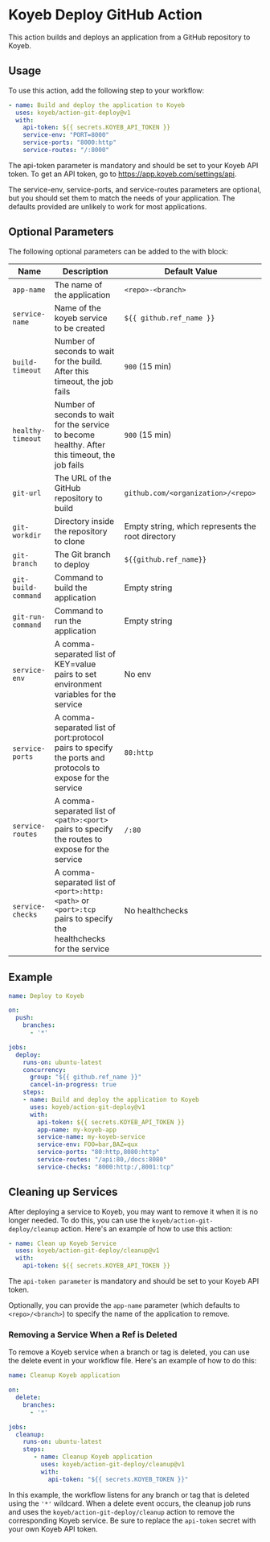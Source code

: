 # Koyeb Deploy GitHub Action

This action builds and deploys an application from a GitHub repository to Koyeb.

## Usage

To use this action, add the following step to your workflow:

```yaml
- name: Build and deploy the application to Koyeb
  uses: koyeb/action-git-deploy@v1
  with:
    api-token: ${{ secrets.KOYEB_API_TOKEN }}
    service-env: "PORT=8000"
    service-ports: "8000:http"
    service-routes: "/:8000"
```

The api-token parameter is mandatory and should be set to your Koyeb API token. To get an API token, go to https://app.koyeb.com/settings/api.

The service-env, service-ports, and service-routes parameters are optional, but you should set them to match the needs of your application. The defaults provided are unlikely to work for most applications.

## Optional Parameters

The following optional parameters can be added to the with block:

| Name	                | Description                                                                                                       | Default Value
|-----------------------|-------------------------------------------------------------------------------------------------------------------|--------------
| `app-name`            | The name of the application                                                                                       | `<repo>-<branch>`
| `service-name`        | Name of the koyeb service to be created	                                                                         | `${{ github.ref_name }}`
| `build-timeout`       | Number of seconds to wait for the build. After this timeout, the job fails	                                       | `900` (15 min)
| `healthy-timeout`     | Number of seconds to wait for the service to become healthy. After this timeout, the job fails                    | `900` (15 min)
| `git-url`             | The URL of the GitHub repository to build                                                                         | `github.com/<organization>/<repo>`
| `git-workdir`         | Directory inside the repository to clone                                                                          | Empty string, which represents the root directory
| `git-branch`          | The Git branch to deploy	                                                                                         | `${{github.ref_name}}`
| `git-build-command`   | Command to build the application	                                                                                 | Empty string
| `git-run-command`     | Command to run the application	                                                                                   | Empty string
| `service-env`         | A comma-separated list of KEY=value pairs to set environment variables for the service	                           | No env
| `service-ports`       | A comma-separated list of port:protocol pairs to specify the ports and protocols to expose for the service	       | `80:http`
| `service-routes`      | A comma-separated list of `<path>:<port>` pairs to specify the routes to expose for the service                   | `/:80`
| `service-checks`      | A comma-separated list of `<port>:http:<path>` or `<port>:tcp` pairs to specify the healthchecks for the service  | No healthchecks


## Example

```yaml
name: Deploy to Koyeb

on:
  push:
    branches:
      - '*'

jobs:
  deploy:
    runs-on: ubuntu-latest
    concurrency:
      group: "${{ github.ref_name }}"
      cancel-in-progress: true
    steps:
    - name: Build and deploy the application to Koyeb
      uses: koyeb/action-git-deploy@v1
      with:
        api-token: ${{ secrets.KOYEB_API_TOKEN }}
        app-name: my-koyeb-app
        service-name: my-koyeb-service
        service-env: FOO=bar,BAZ=qux
        service-ports: "80:http,8080:http"
        service-routes: "/api:80,/docs:8080"
        service-checks: "8000:http:/,8001:tcp"
```

## Cleaning up Services

After deploying a service to Koyeb, you may want to remove it when it is no longer needed. To do this, you can use the `koyeb/action-git-deploy/cleanup` action. Here's an example of how to use this action:

```yaml
- name: Clean up Koyeb Service
  uses: koyeb/action-git-deploy/cleanup@v1
  with:
    api-token: ${{ secrets.KOYEB_API_TOKEN }}
```

The `api-token parameter` is mandatory and should be set to your Koyeb API token.

Optionally, you can provide the `app-name` parameter (which defaults to `<repo>/<branch>`) to specify the name of the application to remove.

### Removing a Service When a Ref is Deleted

To remove a Koyeb service when a branch or tag is deleted, you can use the delete event in your workflow file. Here's an example of how to do this:

```yaml
name: Cleanup Koyeb application

on:
  delete:
    branches:
      - '*'

jobs:
  cleanup:
    runs-on: ubuntu-latest
    steps:
       - name: Cleanup Koyeb application
         uses: koyeb/action-git-deploy/cleanup@v1
         with:
           api-token: "${{ secrets.KOYEB_TOKEN }}"
```

In this example, the workflow listens for any branch or tag that is deleted using the `'*'` wildcard. When a delete event occurs, the cleanup job runs and uses the `koyeb/action-git-deploy/cleanup` action to remove the corresponding Koyeb service. Be sure to replace the `api-token` secret with your own Koyeb API token.
